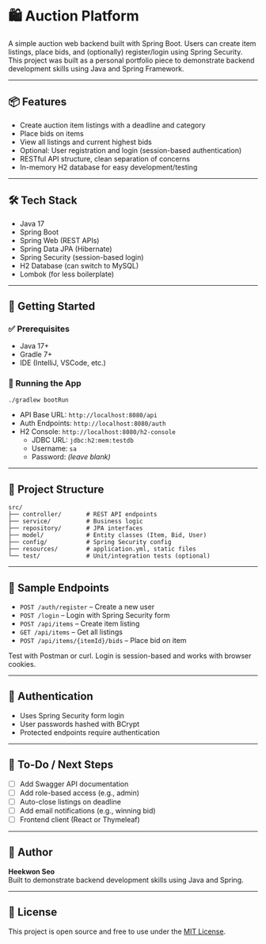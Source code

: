 # 🛍️ Auction Platform

A simple auction web backend built with Spring Boot. Users can create item listings, place bids, and (optionally) register/login using Spring Security. This project was built as a personal portfolio piece to demonstrate backend development skills using Java and Spring Framework.

---

## 📦 Features

- Create auction item listings with a deadline and category
- Place bids on items
- View all listings and current highest bids
- Optional: User registration and login (session-based authentication)
- RESTful API structure, clean separation of concerns
- In-memory H2 database for easy development/testing

---

## 🛠️ Tech Stack

- Java 17
- Spring Boot
- Spring Web (REST APIs)
- Spring Data JPA (Hibernate)
- Spring Security (session-based login)
- H2 Database (can switch to MySQL)
- Lombok (for less boilerplate)

---

## 🚀 Getting Started

### ✅ Prerequisites

- Java 17+
- Gradle 7+
- IDE (IntelliJ, VSCode, etc.)

### 🔧 Running the App

```bash
./gradlew bootRun
```

- API Base URL: `http://localhost:8080/api`
- Auth Endpoints: `http://localhost:8080/auth`
- H2 Console: `http://localhost:8080/h2-console`
    - JDBC URL: `jdbc:h2:mem:testdb`
    - Username: `sa`
    - Password: *(leave blank)*

---

## 📂 Project Structure

```
src/
├── controller/       # REST API endpoints
├── service/          # Business logic
├── repository/       # JPA interfaces
├── model/            # Entity classes (Item, Bid, User)
├── config/           # Spring Security config
├── resources/        # application.yml, static files
└── test/             # Unit/integration tests (optional)
```

---

## 📌 Sample Endpoints

- `POST /auth/register` – Create a new user
- `POST /login` – Login with Spring Security form
- `POST /api/items` – Create item listing
- `GET /api/items` – Get all listings
- `POST /api/items/{itemId}/bids` – Place bid on item

Test with Postman or curl. Login is session-based and works with browser cookies.

---

## 🔐 Authentication

- Uses Spring Security form login
- User passwords hashed with BCrypt
- Protected endpoints require authentication

---

## 🧩 To-Do / Next Steps

- [ ] Add Swagger API documentation
- [ ] Add role-based access (e.g., admin)
- [ ] Auto-close listings on deadline
- [ ] Add email notifications (e.g., winning bid)
- [ ] Frontend client (React or Thymeleaf)

---

## 👤 Author

**Heekwon Seo**  
Built to demonstrate backend development skills using Java and Spring.  

---

## 📄 License

This project is open source and free to use under the [MIT License](LICENSE).